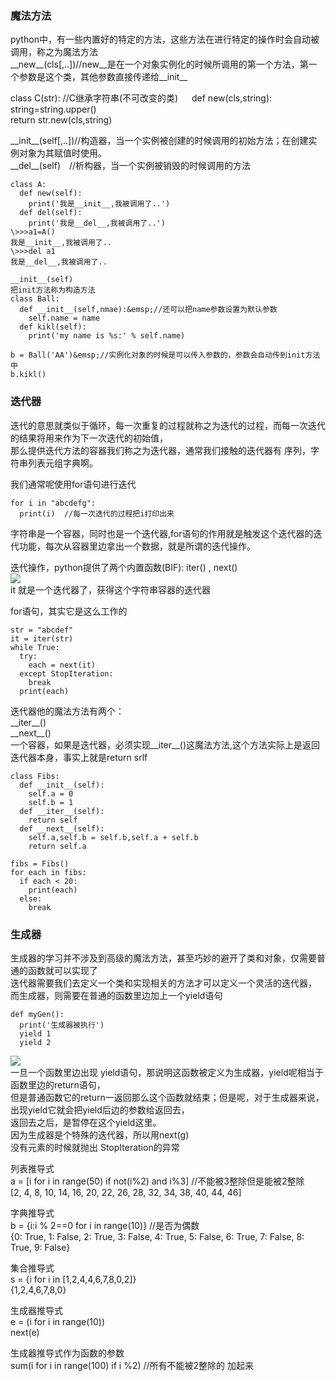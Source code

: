 ### 魔法方法  
python中，有一些内置好的特定的方法，这些方法在进行特定的操作时会自动被调用，称之为魔法方法  
\_\_new\_\_(cls[,..])//new__是在一个对象实例化的时候所调用的第一个方法，第一个参数是这个类，其他参数直接传递给__init__  

class C(str): //C继承字符串(不可改变的类)  
def new(cls,string):  
string=string.upper()  
return str.new(cls,string)  

\_\_init\_\_(self[,..])//构造器，当一个实例被创建的时候调用的初始方法；在创建实例对象为其赋值时使用。  
\_\_del\_\_(self) //析构器，当一个实例被销毁的时候调用的方法  

```
class A:  
  def new(self):  
    print('我是__init__,我被调用了..')  
  def del(self):  
    print('我是__del__,我被调用了..')  
\>>>a1=A()  
我是__init__,我被调用了..  
\>>>del a1  
我是__del__,我被调用了..  
```

```
__init__(self)  
把init方法称为构造方法  
class Ball:  
  def __init__(self,nmae):&emsp;//还可以把name参数设置为默认参数  
    self.name = name  
  def kikl(self):  
    print('my name is %s:' % self.name)  

b = Ball('AA')&emsp;//实例化对象的时候是可以传入参数的，参数会自动传到init方法中  
b.kikl()  
```

### 迭代器  
迭代的意思就类似于循环，每一次重复的过程就称之为迭代的过程，而每一次迭代的结果将用来作为下一次迭代的初始值，  
那么提供迭代方法的容器我们称之为迭代器，通常我们接触的迭代器有 序列，字符串列表元组字典啊。  

我们通常呢使用for语句进行迭代  
```
for i in "abcdefg":  
  print(i)  //每一次迭代的过程把i打印出来  
```
字符串是一个容器，同时也是一个迭代器,for语句的作用就是触发这个迭代器的迭代功能，每次从容器里边拿出一个数据，就是所谓的迭代操作。    

迭代操作，python提供了两个内置函数(BIF): iter()  , next()  
![](https://github.com/19969/python/blob/master/img/diedai.PNG)  
it 就是一个迭代器了，获得这个字符串容器的迭代器  


for语句，其实它是这么工作的
```
str = "abcdef"
it = iter(str)
while True:  
  try:
    each = next(it)
  except StopIteration:
    break
  print(each)
```

迭代器他的魔法方法有两个：  
\_\_iter\_\_()  
\_\_next\_\_()  
一个容器，如果是迭代器，必须实现__iter__()这魔法方法,这个方法实际上是返回迭代器本身，事实上就是return srlf  

```
class Fibs:
  def __init__(self):
    self.a = 0
    self.b = 1
  def __iter__(self):
    return self
  def __next__(self):
    self.a,self.b = self.b,self.a + self.b
    return self.a
    
fibs = Fibs()
for each in fibs:
  if each < 20:
    print(each)
  else:
    break
```


### 生成器  
生成器的学习并不涉及到高级的魔法方法，甚至巧妙的避开了类和对象，仅需要普通的函数就可以实现了  
迭代器需要我们去定义一个类和实现相关的方法才可以定义一个灵活的迭代器，  
而生成器，则需要在普通的函数里边加上一个yield语句  
```
def myGen():  
  print('生成器被执行')  
  yield 1  
  yield 2  
```
![](https://github.com/19969/python/blob/master/img/%E7%94%9F%E6%88%90%E5%99%A8.PNG)  
一旦一个函数里边出现 yield语句，那说明这函数被定义为生成器，yield呢相当于函数里边的return语句，  
但是普通函数它的return一返回那么这个函数就结束；但是呢，对于生成器来说，出现yield它就会把yield后边的参数给返回去，  
返回去之后，是暂停在这个yield这里。  
因为生成器是个特殊的迭代器，所以用next(g)  
没有元素的时候就抛出 StopIteration的异常  

  
列表推导式  
a = [i for i in range(50) if not(i%2) and i%3]   //不能被3整除但是能被2整除  
[2, 4, 8, 10, 14, 16, 20, 22, 26, 28, 32, 34, 38, 40, 44, 46]  

字典推导式  
b = {i:i % 2==0 for i in range(10)}  //是否为偶数  
{0: True, 1: False, 2: True, 3: False, 4: True, 5: False, 6: True, 7: False, 8: True, 9: False}  

集合推导式  
s = {i for i in [1,2,4,4,6,7,8,0,2]}  
{1,2,4,6,7,8,0}  


生成器推导式  
e = (i for i in range(10))  
next(e)  

生成器推导式作为函数的参数  
sum(i for i in range(100) if i %2)   //所有不能被2整除的 加起来  





























